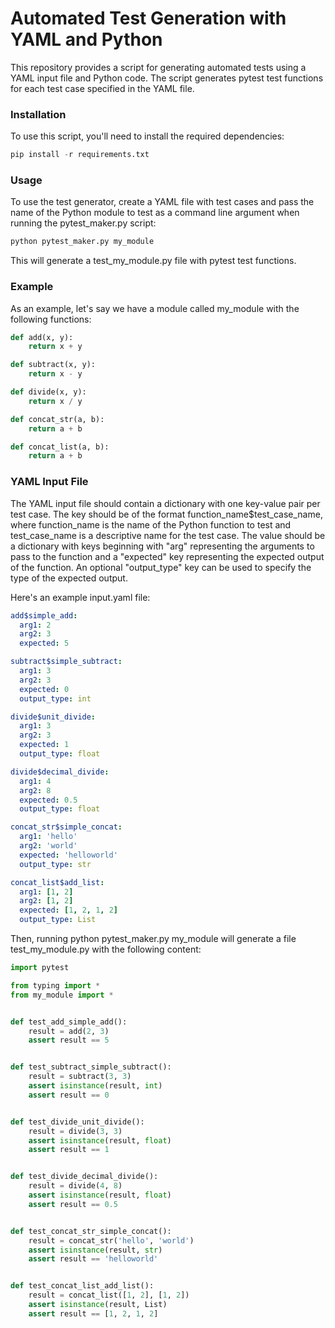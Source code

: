 # Automated Test Generation with YAML and Python
This repository provides a script for generating automated tests using a YAML input file and Python code. The script generates pytest test functions for each test case specified in the YAML file.

### Installation
To use this script, you'll need to install the required dependencies:

```python
pip install -r requirements.txt
```

### Usage
To use the test generator, create a YAML file with test cases and pass the name of the Python module to test as a command line argument when running the pytest_maker.py script:

```python
python pytest_maker.py my_module
```

This will generate a test_my_module.py file with pytest test functions.

### Example
As an example, let's say we have a module called my_module with the following functions:

```python
def add(x, y):
    return x + y

def subtract(x, y):
    return x - y

def divide(x, y):
    return x / y

def concat_str(a, b):
    return a + b

def concat_list(a, b):
    return a + b
```

### YAML Input File
The YAML input file should contain a dictionary with one key-value pair per test case. The key should be of the format function_name$test_case_name, where function_name is the name of the Python function to test and test_case_name is a descriptive name for the test case. The value should be a dictionary with keys beginning with "arg" representing the arguments to pass to the function and a "expected" key representing the expected output of the function. An optional "output_type" key can be used to specify the type of the expected output.

Here's an example input.yaml file:

```yaml
add$simple_add:
  arg1: 2
  arg2: 3
  expected: 5

subtract$simple_subtract:
  arg1: 3
  arg2: 3
  expected: 0
  output_type: int

divide$unit_divide:
  arg1: 3
  arg2: 3
  expected: 1
  output_type: float

divide$decimal_divide:
  arg1: 4
  arg2: 8
  expected: 0.5
  output_type: float

concat_str$simple_concat:
  arg1: 'hello'
  arg2: 'world'
  expected: 'helloworld'
  output_type: str

concat_list$add_list:
  arg1: [1, 2]
  arg2: [1, 2]
  expected: [1, 2, 1, 2]
  output_type: List
```

Then, running python pytest_maker.py my_module will generate a file test_my_module.py with the following content:

```python
import pytest

from typing import *
from my_module import *


def test_add_simple_add():
    result = add(2, 3)
    assert result == 5


def test_subtract_simple_subtract():
    result = subtract(3, 3)
    assert isinstance(result, int)
    assert result == 0


def test_divide_unit_divide():
    result = divide(3, 3)
    assert isinstance(result, float)
    assert result == 1


def test_divide_decimal_divide():
    result = divide(4, 8)
    assert isinstance(result, float)
    assert result == 0.5


def test_concat_str_simple_concat():
    result = concat_str('hello', 'world')
    assert isinstance(result, str)
    assert result == 'helloworld'


def test_concat_list_add_list():
    result = concat_list([1, 2], [1, 2])
    assert isinstance(result, List)
    assert result == [1, 2, 1, 2]
```
